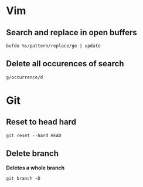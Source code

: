 # Vim

## Search and replace in open buffers

```
bufdo %s/pattern/replace/ge | update
```

## Delete all occurences of search

```
g/occurrence/d
```

# Git

## Reset to head hard

```
git reset --hard HEAD
```

## Delete branch

**Deletes a whole branch**

```
git branch -D
```
